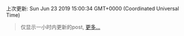 
  
 上次更新: Sun Jun 23 2019 15:00:34 GMT+0000 (Coordinated Universal Time) 

 > 仅显示一小时内更新的post, [更多...](screenshots/)
  